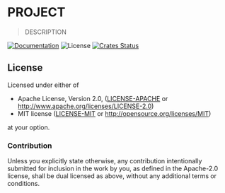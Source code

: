 # PROJECT

> DESCRIPTION

[![Documentation](https://img.shields.io/badge/docs-master-blue.svg)][Documentation]
![License](https://img.shields.io/crates/l/PROJECT.svg)
[![Crates Status](https://img.shields.io/crates/v/PROJECT.svg)](https://crates.io/crates/PROJECT)

## License

Licensed under either of

 * Apache License, Version 2.0, ([LICENSE-APACHE](LICENSE-APACHE) or http://www.apache.org/licenses/LICENSE-2.0)
 * MIT license ([LICENSE-MIT](LICENSE-MIT) or http://opensource.org/licenses/MIT)

at your option.

### Contribution

Unless you explicitly state otherwise, any contribution intentionally
submitted for inclusion in the work by you, as defined in the Apache-2.0
license, shall be dual licensed as above, without any additional terms or
conditions.

[Crates.io]: https://crates.io/crates/PROJECT
[Documentation]: https://docs.rs/PROJECT
